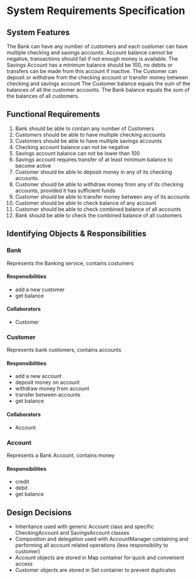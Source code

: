 # System Requirements Specification

## System Features

The Bank can have any number of customers and each customer can have multiple checking and savings accounts.
Account balance cannot be negative, transactions should fail if not enough money is available.
The Savings Account has a minimum balance should be 100, no debits or transfers can be made from this account if inactive.
The Customer can deposit or withdraw from the checking account or transfer money between checking and savings account
The Customer balance equals the sum of the balances of all the customer accounts.
The Bank balance equals the sum of the balances of all customers.

## Functional Requirements
1. Bank should be able to contain any number of Customers
1. Customers should be able to have multiple checking accounts
1. Customers should be able to have multiple savings accounts
1. Checking account balance can not be negative
1. Savings account balance can not be lower than 100
1. Savings account requires transfer of at least minimum balance to become active
1. Customer should be able to deposit money in any of its checking accounts.
1. Customer should be able to withdraw money from any of its checking accounts, provided it has sufficient funds
1. Customer should be able to transfer money between any of its accounts
1. Customer should be able to check balance of any account
1. Customer should be able to check combined balance of all accounts
1. Bank should be able to check the combined balance of all customers

## Identifying Objects & Responsibilities

### Bank
Represents the Banking service, contains costumers

#### Responsibilities
* add a new customer
* get balance

#### Collaborators
* Customer

### Customer
Represents bank customers, contains accounts

#### Responsibilities
* add a new account
* deposit money on account
* withdraw money from account
* transfer between accounts
* get balance

#### Collaborators
* Account

### Account
Represents a Bank Account, contains money

#### Responsibilities
* credit
* debit
* get balance

## Design Decisions

* Inheritance used with generic Account class and specific CheckingAccount and SavingsAccount classes
* Composition and delegation used with AccountManager containing and performing all account related operations (less responsibility to customer)
* Account objects are stored in Map container for quick and convenient access
* Customer objects are stored in Set container to prevent duplicates

 

